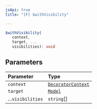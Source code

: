 ```yaml
---
jsApi: true
title: "[F] $withVisibility"

---
```

```ts
$withVisibility(
   context, 
   target, ...
   visibilities): void
```

## Parameters

| Parameter | Type |
| :------ | :------ |
| `context` | [`DecoratorContext`](../interfaces/DecoratorContext.md) |
| `target` | [`Model`](../interfaces/Model.md) |
| ...`visibilities` | `string`[] |
